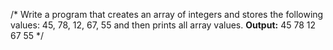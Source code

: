 /*
Write a program that creates an array of integers and stores the following values: 45, 78, 12, 67, 55 and then prints all array values.
**Output:**
45 78 12 67 55
 */